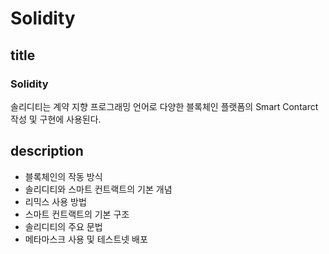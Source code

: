 # Solidity

## title
### Solidity
솔리디티는 계약 지향 프로그래밍 언어로 다양한 블록체인 플랫폼의 Smart Contarct 작성 및 구현에 사용된다.
## description


- 블록체인의 작동 방식
- 솔리디티와 스마트 컨트랙트의 기본 개념
- 리믹스 사용 방법
- 스마트 컨트랙트의 기본 구조
- 솔리디티의 주요 문법
- 메타마스크 사용 및 테스트넷 배포